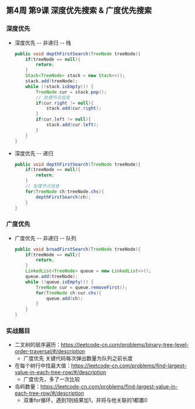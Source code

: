 ## 第4周 第9课 深度优先搜索 & 广度优先搜索

### 深度优先

- 深度优先 -- 非递归 -- 栈

  ```java
  public void depthFirstSearch(TreeNode treeNode){
      if(treeNode == null){
          return;
      }
      Stack<TreeNode> stack = new Stack<>();
      stack.add(treeNode);
      while (!stack.isEmpty()) {
          TreeNode cur = stack.pop();
          // 处理节点信息
          if(cur.right != null){
              stack.add(cur.right);
          }
          if(cur.left != null){
              stack.add(cur.left);
          }
      }
  }
  ```

- 深度优先 -- 递归

  ```java
  public void depthFirstSearch(TreeNode treeNode){
      if(treeNode == null){
          return;
      }
      // 处理节点信息
      for(TreeNode ch:treeNode.chs){
          depthFirstSearch(ch);
      }
  }
  ```

  

### 广度优先

- 广度优先 -- 非递归 -- 队列

  ```java
  public void broadFirstSearch(TreeNode treeNode){
      if(treeNode == null){
          return;
      }
      LinkedList<TreeNode> queue = new LinkedList<>();
      queue.add(treeNode);
      while (!queue.isEmpty()) {
          TreeNode cur = queue.removeFirst();
          for(TreeNode ch:cur.chs){
              queue.add(ch);
          }
      }
  }
  ```



### 实战题目

- 二叉树的层序遍历：https://leetcode-cn.com/problems/binary-tree-level-order-traversal/#/description
  - 广度优先 关键代码每次弹出数量为队列之前长度
- 在每个树行中找最大值：https://leetcode-cn.com/problems/find-largest-value-in-each-tree-row/#/description
  - 广度优先，多了一次比较
- 岛屿数量：https://leetcode-cn.com/problems/find-largest-value-in-each-tree-row/#/description
  - 双重for循环，遇到1则结果加1，并将与他关联的1都置0